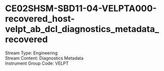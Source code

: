 # CE02SHSM-SBD11-04-VELPTA000-recovered_host-velpt_ab_dcl_diagnostics_metadata_recovered

Stream Type: Engineering<br>
Stream Content: Diagnostics Metadata<br>
Instrument Group Code: VELPT<br>

